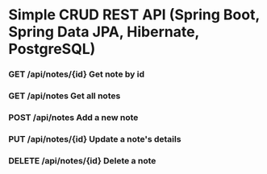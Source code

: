 # Simple CRUD REST API (Spring Boot, Spring Data JPA, Hibernate, PostgreSQL)

### GET /api/notes/{id} Get note by id
### GET /api/notes Get all notes
### POST /api/notes Add a new note
### PUT /api/notes/{id} Update a note's details
### DELETE /api/notes/{id} Delete a note
